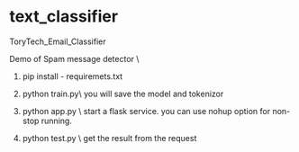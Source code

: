 # text_classifier
ToryTech_Email_Classifier

Demo of Spam message detector \\
1. pip install - requiremets.txt

2. python train.py\\
you will save the model and tokenizor

3. python app.py \\
start a flask service. you can use nohup option for non-stop running. 

4. python test.py \\
get the result from the request
